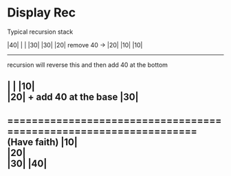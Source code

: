 # Display Rec

Typical recursion stack 

|40|              |  |
|30|              |30|
|20| remove 40 -> |20|
|10|              |10|
----              ----

recursion will reverse this and then add 40 at the bottom 

|  |
|10|       
|20|        + add 40 at the base 
|30| 
---- 

==================================================================
(Have faith)
|10|      
|20|        
|30|
|40| 
---- 